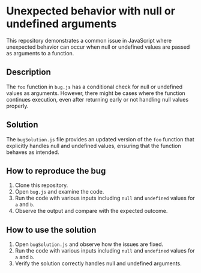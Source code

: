 # Unexpected behavior with null or undefined arguments

This repository demonstrates a common issue in JavaScript where unexpected behavior can occur when null or undefined values are passed as arguments to a function.

## Description
The `foo` function in `bug.js` has a conditional check for null or undefined values as arguments. However, there might be cases where the function continues execution, even after returning early or not handling null values properly.

## Solution
The `bugSolution.js` file provides an updated version of the `foo` function that explicitly handles null and undefined values, ensuring that the function behaves as intended.

## How to reproduce the bug
1. Clone this repository.
2. Open `bug.js` and examine the code.
3. Run the code with various inputs including `null` and `undefined` values for `a` and `b`.
4. Observe the output and compare with the expected outcome.

## How to use the solution
1. Open `bugSolution.js` and observe how the issues are fixed.
2. Run the code with various inputs including `null` and `undefined` values for `a` and `b`.
3. Verify the solution correctly handles null and undefined arguments.

